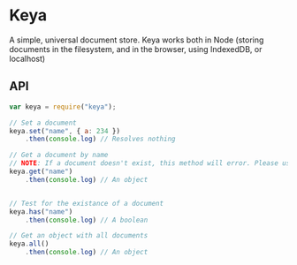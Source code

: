 # Keya

A simple, universal document store. Keya works both in Node (storing documents in the filesystem, and in the browser, using IndexedDB, or localhost)

## API

```javascript
var keya = require("keya");

// Set a document
keya.set("name", { a: 234 })
    .then(console.log) // Resolves nothing

// Get a document by name
// NOTE: If a document doesn't exist, this method will error. Please use .has()
keya.get("name")
    .then(console.log) // An object


// Test for the existance of a document
keya.has("name")
    .then(console.log) // A boolean

// Get an object with all documents
keya.all()
    .then(console.log) // An object


```